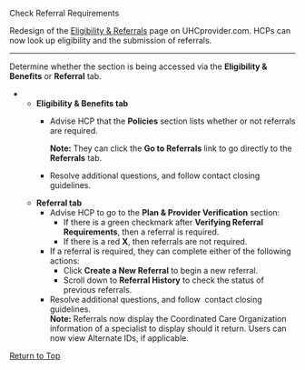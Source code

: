 Check Referral
Requirements

Redesign of the [Eligibility & Referrals](https://www.uhcprovider.com/en/patient-eligibility-benefits.html)
page on UHCprovider.com. HCPs can now look up
eligibility and the submission of referrals.

---

Determine whether the section is being accessed via
the **Eligibility & Benefits** or
**Referral** tab.

* + **Eligibility & Benefits
    tab**
    - Advise HCP that the
      **Policies**
      section lists whether or not
      referrals are required.
        
      **Note:** They
      can click the **Go to
      Referrals** link to
      go directly to the
      **Referrals** tab.
    - Resolve additional questions,
      and follow contact closing
      guidelines.
  + **Referral tab**
    - Advise HCP to go to the
      **Plan & Provider
      Verification**
      section:
      * If there is a green
        checkmark after
        **Verifying
        Referral
        Requirements**,
        then a referral is
        required.
      * If there is a red
        **X**, then
        referrals are not
        required.
    - If a referral is required, they
      can complete either of the
      following actions:
      * Click **Create a
        New
        Referral** to
        begin a new referral.
      * Scroll down to
        **Referral
        History** to
        check the status of
        previous referrals.
    - Resolve additional questions,
      and follow  contact closing
      guidelines.  
      **Note:**
      Referrals now display the
      Coordinated Care Organization
      information of a specialist to
      display should it return. Users
      can now view Alternate IDs, if
      applicable.

[Return to Top](#topP6RpFNyWYE9ZAzTVMdNc19)